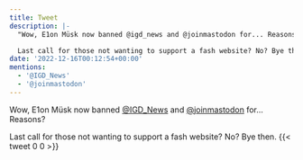 ```yaml
---
title: Tweet
description: |-
  "Wow, E1on Müsk now banned @igd_news and @joinmastodon for... Reasons?

  Last call for those not wanting to support a fash website? No? Bye then."
date: '2022-12-16T00:12:54+00:00'
mentions:
  - '@IGD_News'
  - '@joinmastodon'
---
```

Wow, E1on Müsk now banned [@IGD_News](https://twitter.com/@IGD_News) and [@joinmastodon](https://twitter.com/@joinmastodon) for... Reasons?

Last call for those not wanting to support a fash website? No? Bye then.
      {{< tweet 0 0 >}}
    
